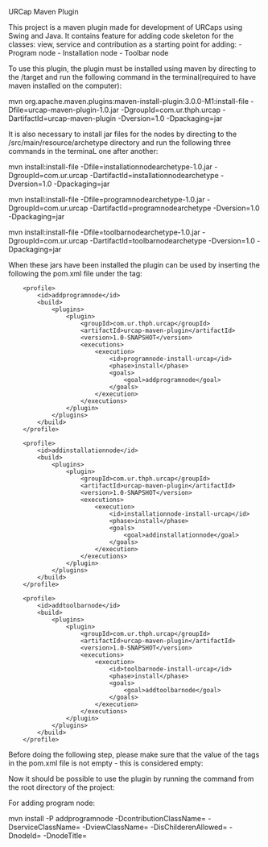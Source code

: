 URCap Maven Plugin

This project is a maven plugin made for development of URCaps using Swing and Java.
It contains feature for adding code skeleton for the classes: view, service and contribution as a starting point for adding:
    - Program node
    - Installation node
    - Toolbar node 

To use this plugin, the plugin must be installed using maven by directing to the /target and run the following command in the terminal(required to have maven installed on the computer):

mvn org.apache.maven.plugins:maven-install-plugin:3.0.0-M1:install-file -Dfile=urcap-maven-plugin-1.0.jar -DgroupId=com.ur.thph.urcap -DartifactId=urcap-maven-plugin -Dversion=1.0 -Dpackaging=jar

It is also necessary to install jar files for the nodes by directing to the /src/main/resource/archetype directory and run the following three commands in the terminaL one after another:

mvn install:install-file -Dfile=installationnodearchetype-1.0.jar -DgroupId=com.ur.urcap -DartifactId=installationnodearchetype -Dversion=1.0 -Dpackaging=jar

mvn install:install-file -Dfile=programnodearchetype-1.0.jar -DgroupId=com.ur.urcap -DartifactId=programnodearchetype -Dversion=1.0 -Dpackaging=jar

mvn install:install-file -Dfile=toolbarnodearchetype-1.0.jar -DgroupId=com.ur.urcap -DartifactId=toolbarnodearchetype -Dversion=1.0 -Dpackaging=jar

When these jars have been installed the plugin can be used by inserting the following the pom.xml file under the <profiles> tag:

		<profile>
			<id>addprogramnode</id>
			<build>
				<plugins>
					<plugin>
						<groupId>com.ur.thph.urcap</groupId>
						<artifactId>urcap-maven-plugin</artifactId>
						<version>1.0-SNAPSHOT</version>
						<executions>
							<execution>
								<id>programnode-install-urcap</id>
								<phase>install</phase>
								<goals>
									<goal>addprogramnode</goal>
								</goals>
							</execution>
						</executions>
					</plugin>
				</plugins>
			</build>
		</profile> 
		
		<profile>
			<id>addinstallationnode</id>
			<build>
				<plugins>
					<plugin>
						<groupId>com.ur.thph.urcap</groupId>
						<artifactId>urcap-maven-plugin</artifactId>
						<version>1.0-SNAPSHOT</version>
						<executions>
							<execution>
								<id>installationnode-install-urcap</id>
								<phase>install</phase>
								<goals>
									<goal>addinstallationnode</goal>
								</goals>
							</execution>
						</executions>
					</plugin>
				</plugins>
			</build>
		</profile> 

		<profile>
			<id>addtoolbarnode</id>
			<build>
				<plugins>
					<plugin>
						<groupId>com.ur.thph.urcap</groupId>
						<artifactId>urcap-maven-plugin</artifactId>
						<version>1.0-SNAPSHOT</version>
						<executions>
							<execution>
								<id>toolbarnode-install-urcap</id>
								<phase>install</phase>
								<goals>
									<goal>addtoolbarnode</goal>
								</goals>
							</execution>
						</executions>
					</plugin>
				</plugins>
			</build>
		</profile> 

Before doing the following step, please make sure that the value of the tags in the pom.xml file is not empty - this is considered empty:

<home></home>

Now it should be possible to use the plugin by running the command from the root directory of the project:

For adding program node:

mvn install -P addprogramnode -DcontributionClassName=<name> -DserviceClassName=<name> -DviewClassName=<name> -DisChilderenAllowed=<boolean> -DnodeId=<NodeId> -DnodeTitle=<Title>

For adding installation node:

mvn install -P addinstallationnode -DcontributionClassName=<name> -DserviceClassName=<name> -DviewClassName=<name> -DisChilderenAllowed=<boolean> -DnodeTitle=<Title>

For adding toolbar node:

mvn install -P addtoolbarnode -DcontributionClassName=<name> -DserviceClassName=<name> -Dicon=<path>

The icon value must be a path where the icon is and the icon must be located in the resource file of the project.
